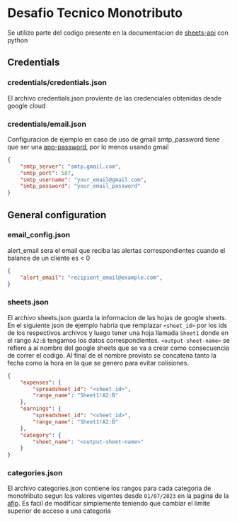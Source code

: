 # Desafio Tecnico Monotributo

Se utilizo parte del codigo presente en la documentacion de [sheets-api](https://developers.google.com/sheets/api/quickstart/python) con python

## Credentials

### credentials/credentials.json
El archivo credentials.json proviente de las credenciales obtenidas desde google cloud

### credentials/email.json
Configuracion de ejemplo en caso de uso de gmail
smtp_password tiene que ser una [app-password](https://support.google.com/accounts/answer/185833?hl=en), por lo menos usando gmail
```json
{
    "smtp_server": "smtp.gmail.com",
    "smtp_port": 587,
    "smtp_username": "your_email@gmail.com",
    "smtp_password": "your_email_password"
}
```

## General configuration
### email_config.json
alert_email sera el email que reciba las alertas correspondientes cuando el balance de un cliente es < 0
```json
{
    "alert_email": "recipient_email@example.com",
}
```

### sheets.json
El archivo sheets.json guarda la informacion de las hojas de google sheets. En el siguiente json de ejemplo habria que remplazar `<sheet_id>` por los ids de los respectivos archivos y luego tener una hoja llamada `Sheet1` donde en el rango `A2:B` tengamos los datos correspondientes.
`<output-sheet-name>` se refiere a al nombre del google sheets que se va a crear como consecuencia de correr el codigo. Al final de el nombre provisto se concatena tanto la fecha como la hora en la que se genero para evitar colisiones.
```json
{
    "expenses": {
        "spreadsheet_id": "<sheet_id>",
        "range_name": "Sheet1!A2:B"
    },
    "earnings": {
        "spreadsheet_id": "<sheet_id>",
        "range_name": "Sheet1!A2:B"
    },
    "category": {
        "sheet_name": "<output-sheet-name>"
    }
}
```

### categories.json
El archivo categories.json contiene los rangos para cada categoria de monotributo segun los valores vigentes desde `01/07/2023` en la pagina de la [afip](https://www.afip.gob.ar/monotributo/categorias.asp). Es facil de modificar simplemente teniendo que cambiar el limite superior de acceso a una categoria
